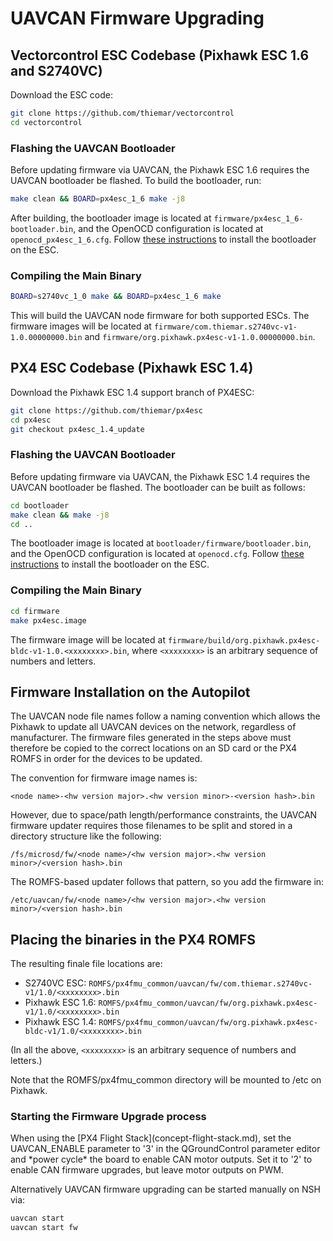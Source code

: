 # UAVCAN Firmware Upgrading

## Vectorcontrol ESC Codebase (Pixhawk ESC 1.6 and S2740VC)

Download the ESC code:

<div class="host-code"></div>

```sh
git clone https://github.com/thiemar/vectorcontrol
cd vectorcontrol
```

### Flashing the UAVCAN Bootloader

Before updating firmware via UAVCAN, the Pixhawk ESC 1.6 requires the UAVCAN bootloader be flashed. To build the bootloader, run:

<div class="host-code"></div>

```sh
make clean && BOARD=px4esc_1_6 make -j8
```

After building, the bootloader image is located at `firmware/px4esc_1_6-bootloader.bin`, and the OpenOCD configuration is located at `openocd_px4esc_1_6.cfg`. Follow [these instructions](uavcan-bootloader-installation.md) to install the bootloader on the ESC.

### Compiling the Main Binary

<div class="host-code"></div>

```sh
BOARD=s2740vc_1_0 make && BOARD=px4esc_1_6 make
```

This will build the UAVCAN node firmware for both supported ESCs. The firmware images will be located at `firmware/com.thiemar.s2740vc-v1-1.0.00000000.bin` and `firmware/org.pixhawk.px4esc-v1-1.0.00000000.bin`.

## PX4 ESC Codebase (Pixhawk ESC 1.4)

Download the Pixhawk ESC 1.4 support branch of PX4ESC:

<div class="host-code"></div>

```sh
git clone https://github.com/thiemar/px4esc
cd px4esc
git checkout px4esc_1.4_update
```

### Flashing the UAVCAN Bootloader

Before updating firmware via UAVCAN, the Pixhawk ESC 1.4 requires the UAVCAN bootloader be flashed. The bootloader can be built as follows:

<div class="host-code"></div>

```sh
cd bootloader
make clean && make -j8
cd ..
```

The bootloader image is located at `bootloader/firmware/bootloader.bin`, and the OpenOCD configuration is located at `openocd.cfg`. Follow [these instructions](uavcan-bootloader-installation.md) to install the bootloader on the ESC.

### Compiling the Main Binary

<div class="host-code"></div>

```sh
cd firmware
make px4esc.image
```
The firmware image will be located at `firmware/build/org.pixhawk.px4esc-bldc-v1-1.0.<xxxxxxxx>.bin`, where `<xxxxxxxx>` is an arbitrary sequence of numbers and letters.

## Firmware Installation on the Autopilot

The UAVCAN node file names follow a naming convention which allows the Pixhawk to update all UAVCAN devices on the network, regardless of manufacturer. The firmware files generated in the steps above must therefore be copied to the correct locations on an SD card or the PX4 ROMFS in order for the devices to be updated.

The convention for firmware image names is:

  ```<node name>-<hw version major>.<hw version minor>-<version hash>.bin```

However, due to space/path length/performance constraints, the UAVCAN firmware updater requires those filenames to be split and stored in a directory structure like the following:

  ```/fs/microsd/fw/<node name>/<hw version major>.<hw version minor>/<version hash>.bin```

The ROMFS-based updater follows that pattern, so you add the firmware in:

  ```/etc/uavcan/fw/<node name>/<hw version major>.<hw version minor>/<version hash>.bin```

## Placing the binaries in the PX4 ROMFS

The resulting finale file locations are:

  * S2740VC ESC: ```ROMFS/px4fmu_common/uavcan/fw/com.thiemar.s2740vc-v1/1.0/<xxxxxxxx>.bin```
  * Pixhawk ESC 1.6: ```ROMFS/px4fmu_common/uavcan/fw/org.pixhawk.px4esc-v1/1.0/<xxxxxxxx>.bin```
  * Pixhawk ESC 1.4: ```ROMFS/px4fmu_common/uavcan/fw/org.pixhawk.px4esc-bldc-v1/1.0/<xxxxxxxx>.bin```

(In all the above, `<xxxxxxxx>` is an arbitrary sequence of numbers and letters.)

Note that the ROMFS/px4fmu_common directory will be mounted to /etc on Pixhawk.

### Starting the Firmware Upgrade process

<aside class="note">
When using the [PX4 Flight Stack](concept-flight-stack.md), set the UAVCAN_ENABLE parameter to '3' in the QGroundControl parameter editor and *power cycle* the board to enable CAN motor outputs. Set it to '2' to enable CAN firmware upgrades, but leave motor outputs on PWM.
</aside>

Alternatively UAVCAN firmware upgrading can be started manually on NSH via:

```sh
uavcan start
uavcan start fw
```
